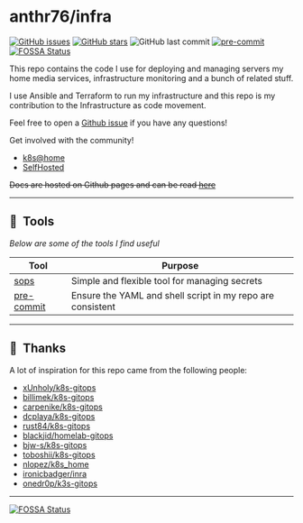# anthr76/infra

[![GitHub issues](https://img.shields.io/github/issues/anthr76/infra)](https://github.com/anthr76/infra/issues) [![GitHub stars](https://img.shields.io/github/stars/anthr76/infra)](https://github.com/anthr76/infra/stargazers) ![GitHub last commit](https://img.shields.io/github/last-commit/anthr76/infra)  [![pre-commit](https://img.shields.io/badge/pre--commit-enabled-brightgreen?logo=pre-commit&logoColor=white&style=flat-square)](https://github.com/pre-commit/pre-commit) [![FOSSA Status](https://app.fossa.com/api/projects/custom%2B21154%2Finfra.svg?type=shield)](https://app.fossa.com/projects/custom%2B21154%2Finfra?ref=badge_shield)

This repo contains the code I use for deploying and managing servers my home media services, infrastructure monitoring and a bunch of related stuff.

I use Ansible and Terraform to run my infrastructure and this repo is my contribution to the Infrastructure as code movement.

Feel free to open a [Github issue](https://github.com/anthr76/infra/issues/new) if you have any questions!

Get involved with the community!
 - [k8s@home](https://discord.gg/5sutTcCav5)
 - [SelfHosted](https://selfhosted.show/)

~~Docs are hosted on Github pages and can be read [here](https://anthr76.github.io/infra/)~~

---

## :wrench:&nbsp; Tools

_Below are some of the tools I find useful_

| Tool                                                   | Purpose                                                                                                   |
|--------------------------------------------------------|-----------------------------------------------------------------------------------------------------------|
| [sops](https://github.com/mozilla/sops)                | Simple and flexible tool for managing secrets                                                             |
| [pre-commit](https://github.com/pre-commit/pre-commit) | Ensure the YAML and shell script in my repo are consistent                                                |

---

## :handshake:&nbsp; Thanks

A lot of inspiration for this repo came from the following people:

- [xUnholy/k8s-gitops](https://github.com/xUnholy/k8s-gitops)
- [billimek/k8s-gitops](https://github.com/billimek/k8s-gitops)
- [carpenike/k8s-gitops](https://github.com/carpenike/k8s-gitops)
- [dcplaya/k8s-gitops](https://github.com/dcplaya/k8s-gitops)
- [rust84/k8s-gitops](https://github.com/rust84/k8s-gitops)
- [blackjid/homelab-gitops](https://github.com/blackjid/homelab-gitops)
- [bjw-s/k8s-gitops](https://github.com/bjw-s/k8s-gitops)
- [toboshii/k8s-gitops](https://github.com/toboshii/k8s-gitops)
- [nlopez/k8s_home](https://github.com/nlopez/k8s_home)
- [ironicbadger/inra](https://github.com/IronicBadger/infra)
- [onedr0p/k3s-gitops](https://github.com/onedr0p/k3s-gitops)

---

[![FOSSA Status](https://app.fossa.com/api/projects/custom%2B21154%2Finfra.svg?type=large)](https://app.fossa.com/projects/custom%2B21154%2Finfra?ref=badge_large)
